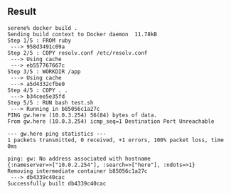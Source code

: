 ## Result

    serene% docker build .
    Sending build context to Docker daemon  11.78kB
    Step 1/5 : FROM ruby
     ---> 958d3491c09a
    Step 2/5 : COPY resolv.conf /etc/resolv.conf
     ---> Using cache
     ---> eb557767667c
    Step 3/5 : WORKDIR /app
     ---> Using cache
     ---> a5d4332cfbe0
    Step 4/5 : COPY . .
     ---> b34cee5e35fd
    Step 5/5 : RUN bash test.sh
     ---> Running in b85056c1a27c
    PING gw.here (10.0.3.254) 56(84) bytes of data.
    From gw.here (10.0.3.254) icmp_seq=1 Destination Port Unreachable

    --- gw.here ping statistics ---
    1 packets transmitted, 0 received, +1 errors, 100% packet loss, time 0ms

    ping: gw: No address associated with hostname
    {:nameserver=>["10.0.2.254"], :search=>["here"], :ndots=>1}
    Removing intermediate container b85056c1a27c
     ---> db4339c40cac
    Successfully built db4339c40cac

